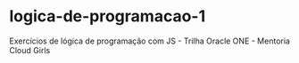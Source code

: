# logica-de-programacao-1
Exercícios de lógica de programação com JS - Trilha Oracle ONE - Mentoria Cloud Girls

